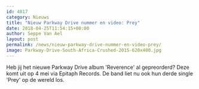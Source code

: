 ```yaml
---
id: 4817
category: Nieuws
title: "Nieuw Parkway Drive nummer en video: Prey"
date: 2018-04-25T11:54:15+00:00
author: Seppe Van Ael
layout: post
permalink: /news/nieuw-parkway-drive-nummer-en-video-prey/
image: Parkway-Drive-South-Africa-Crushed-2015-620x400.jpg
---
```

Heb jij het nieuwe Parkway Drive album 'Reverence' al gepreorderd? Deze komt uit op 4 mei via Epitaph Records. De band liet nu ook hun derde single 'Prey' op de wereld los.

&nbsp;
